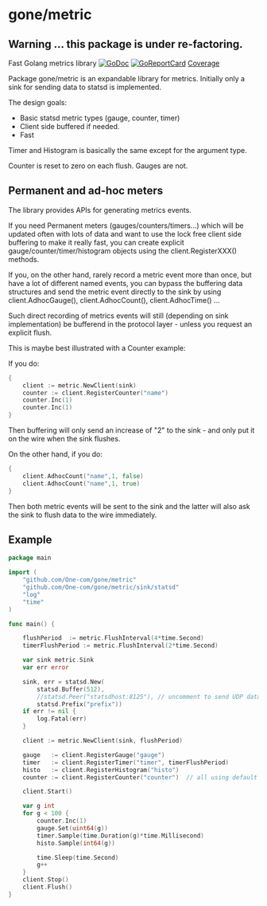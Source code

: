 # gone/metric

## Warning ... this package is under re-factoring.

Fast Golang metrics library [![GoDoc](https://godoc.org/github.com/one-com/gone/metric?status.svg)](https://godoc.org/github.com/one-com/gone/metric) [![GoReportCard](https://goreportcard.com/badge/github.com/One-com/gone)](https://goreportcard.com/report/github.com/One-com/gone/metric) [Coverage](http://gocover.io/github.com/One-com/gone/metric)

Package gone/metric is an expandable library for metrics.
Initially only a sink for sending data to statsd is implemented.

The design goals:

* Basic statsd metric types (gauge, counter, timer)
* Client side buffered if needed.
* Fast

Timer and Histogram is basically the same except for the argument type.

Counter is reset to zero on each flush. Gauges are not.

## Permanent and ad-hoc meters

The library provides APIs for generating metrics events.

If you need Permanent meters (gauges/counters/timers...) which will be updated often with lots of data and want to use the lock free client side buffering to make it really fast, you can create explicit gauge/counter/timer/histogram objects using the client.RegisterXXX() methods.

If you, on the other hand, rarely record a metric event more than once, but have a lot of different named events, you can bypass the buffering data structures and send the metric event directly to the sink by using client.AdhocGauge(), client.AdhocCount(), client.AdhocTime() ...

Such direct recording of metrics events will still (depending on sink implementation) be bufferend in the protocol layer - unless you request an explicit flush.

This is maybe best illustrated with a Counter example:

If you do:

```go
{
    client := metric.NewClient(sink)
    counter := client.RegisterCounter("name")
    counter.Inc(1)
    counter.Inc(1)
}
```

Then buffering will only send an increase of "2" to the sink - and only put it on the wire when the sink flushes.

On the other hand, if you do:

```go
{
    client.AdhocCount("name",1, false)
    client.AdhocCount("name",1, true)
}
```

Then both metric events will be sent to the sink and the latter will also ask the sink to flush data to the wire immediately.

## Example

```go
package main

import (
	"github.com/One-com/gone/metric"
	"github.com/One-com/gone/metric/sink/statsd"
	"log"
	"time"
)

func main() {

	flushPeriod  := metric.FlushInterval(4*time.Second)
	timerFlushPeriod := metric.FlushInterval(2*time.Second)

	var sink metric.Sink
	var err error

	sink, err = statsd.New(
		statsd.Buffer(512),
		//statsd.Peer("statsdhost:8125"), // uncomment to send UDP data.
		statsd.Prefix("prefix"))
	if err != nil {
		log.Fatal(err)
	}

	client := metric.NewClient(sink, flushPeriod)

	gauge   := client.RegisterGauge("gauge")
	timer   := client.RegisterTimer("timer", timerFlushPeriod)
	histo   := client.RegisterHistogram("histo")
	counter := client.RegisterCounter("counter")  // all using default client flushperiod

	client.Start()

	var g int
	for g < 100 {
		counter.Inc(1)
		gauge.Set(uint64(g))
		timer.Sample(time.Duration(g)*time.Millisecond)
		histo.Sample(int64(g))

		time.Sleep(time.Second)
		g++
	}
	client.Stop()
	client.Flush()
}
```
